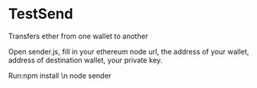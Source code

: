 # TestSend
Transfers ether from one wallet to another

Open sender.js, fill in your ethereum node url, the address of your wallet, address of destination wallet, your private key.

Run:npm install \n
node sender
